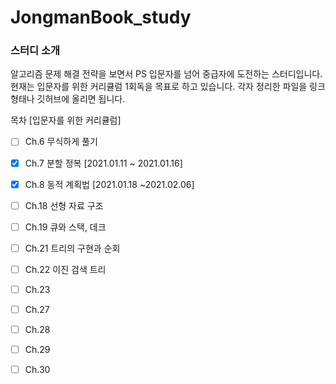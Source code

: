 # JongmanBook_study


### 스터디 소개

알고리즘 문제 해결 전략을 보면서 PS 입문자를 넘어 중급자에 도전하는 스터디입니다.
현재는 입문자를 위한 커리큘럼 1회독을 목표로 하고 있습니다. 각자 정리한 파일을 링크형태나 깃허브에 올리면 됩니다.

목차 [입문자를 위한 커리큘럼]

- [ ] Ch.6 무식하게 풀기

- [x] Ch.7 분할 정복 [2021.01.11 ~ 2021.01.16]

- [x] Ch.8 동적 계획법 [2021.01.18 ~2021.02.06]

- [ ] Ch.18 선형 자료 구조

- [ ] Ch.19 큐와 스택, 데크

- [ ] Ch.21 트리의 구현과 순회

- [ ] Ch.22 이진 검색 트리

- [ ] Ch.23

- [ ] Ch.27

- [ ] Ch.28

- [ ] Ch.29

- [ ] Ch.30
